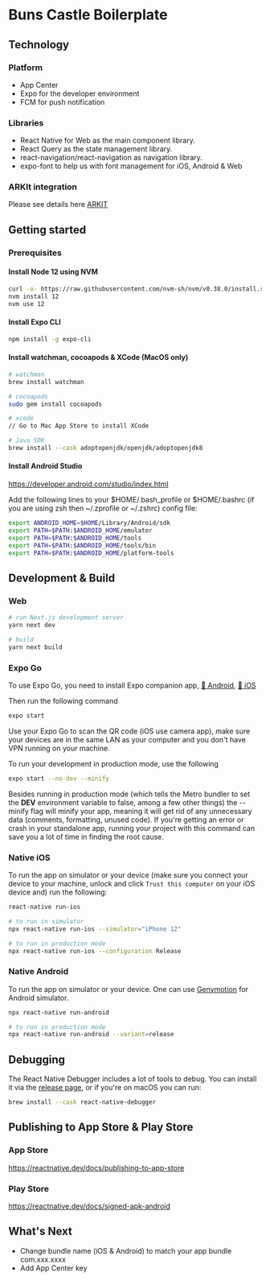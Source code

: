 # Buns Castle Boilerplate

## Technology

### Platform

- App Center
- Expo for the developer environment
- FCM for push notification

### Libraries

- React Native for Web as the main component library.
- React Query as the state management library.
- react-navigation/react-navigation as navigation library.
- expo-font to help us with font management for iOS, Android & Web

### ARKIt integration

Please see details here [ARKIT](ARKIT_INTEGRATION.MD)

## Getting started

### Prerequisites

#### Install Node 12 using NVM

```bash
curl -o- https://raw.githubusercontent.com/nvm-sh/nvm/v0.38.0/install.sh | bash
nvm install 12
nvm use 12
```

#### Install Expo CLI

```bash
npm install -g expo-cli
```

#### Install watchman, cocoapods & XCode (MacOS only)

```bash
# watchman
brew install watchman

# cocoapods
sudo gem install cocoapods

# xcode
// Go to Mac App Store to install XCode

# Java SDK
brew install --cask adoptopenjdk/openjdk/adoptopenjdk8
```

#### Install Android Studio

https://developer.android.com/studio/index.html

Add the following lines to your $HOME/.bash_profile or $HOME/.bashrc (if you are using zsh then ~/.zprofile or ~/.zshrc) config file:

```bash
export ANDROID_HOME=$HOME/Library/Android/sdk
export PATH=$PATH:$ANDROID_HOME/emulator
export PATH=$PATH:$ANDROID_HOME/tools
export PATH=$PATH:$ANDROID_HOME/tools/bin
export PATH=$PATH:$ANDROID_HOME/platform-tools
```

## Development & Build

### Web

```bash
# run Next.js development server
yarn next dev

# build
yarn next build
```

### Expo Go

To use Expo Go, you need to install Expo companion app, [🤖 Android](https://play.google.com/store/apps/details?id=host.exp.exponent), [🍎 iOS](https://itunes.com/apps/exponent)

Then run the following command

```bash
expo start
```

Use your Expo Go to scan the QR code (iOS use camera app), make sure your devices are in the same LAN as your computer and you don't have VPN running on your machine.

To run your development in production mode, use the following

```bash
expo start --no-dev --minify
```

Besides running in production mode (which tells the Metro bundler to set the **DEV** environment variable to false, among a few other things) the --minify flag will minify your app, meaning it will get rid of any unnecessary data (comments, formatting, unused code). If you're getting an error or crash in your standalone app, running your project with this command can save you a lot of time in finding the root cause.

### Native iOS

To run the app on simulator or your device (make sure you connect your device to your machine, unlock and click `Trust this computer` on your iOS device and) run the following:

```bash
react-native run-ios

# to run in simulator
npx react-native run-ios --simulator="iPhone 12"

# to run in production mode
npx react-native run-ios --configuration Release
```

### Native Android

To run the app on simulator or your device. One can use [Genymotion](https://www.genymotion.com/) for Android simulator.

```bash
npx react-native run-android

# to run in production mode
npx react-native run-android --variant=release
```

## Debugging

The React Native Debugger includes a lot of tools to debug.
You can install it via the [release page](https://github.com/jhen0409/react-native-debugger/releases), or if you're on macOS you can run:

```bash
brew install --cask react-native-debugger
```

## Publishing to App Store & Play Store

### App Store

https://reactnative.dev/docs/publishing-to-app-store

### Play Store

https://reactnative.dev/docs/signed-apk-android

## What's Next

- Change bundle name (iOS & Android) to match your app bundle com.xxx.xxxx
- Add App Center key
